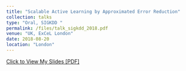 ```yaml
---
title: "Scalable Active Learning by Approximated Error Reduction"
collection: talks
type: "Oral, SIGKDD "
permalink: /files/talk_sigkdd_2018.pdf
venue: "UK, ExCeL London"
date: 2018-08-20
location: "London"
---
```


[Click to View My Slides [PDF]](http://fuweijie.github.io//files/talk_sigkdd_2018.pdf)
